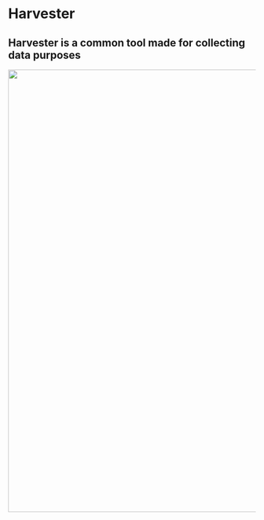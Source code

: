 # Harvester

## Harvester is a common tool made for collecting data purposes

<img src="https://github.com/gateway-fm/scriptorium/blob/harvester/Harvester/harvesting.jpg" data-canonical-src="https://github.com/gateway-fm/scriptorium/blob/harvester/Harvester/harvesting.jpg" width="600" height="900" />

